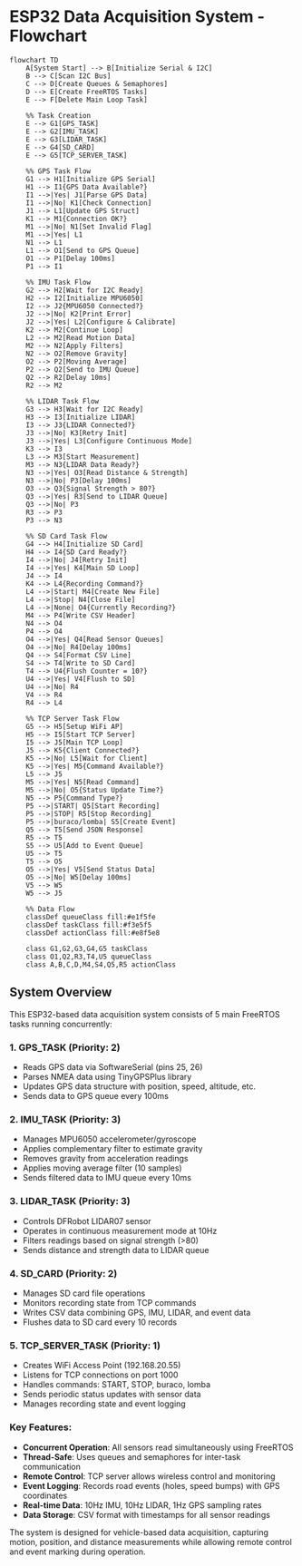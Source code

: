 # ESP32 Data Acquisition System - Flowchart

```mermaid
flowchart TD
    A[System Start] --> B[Initialize Serial & I2C]
    B --> C[Scan I2C Bus]
    C --> D[Create Queues & Semaphores]
    D --> E[Create FreeRTOS Tasks]
    E --> F[Delete Main Loop Task]
    
    %% Task Creation
    E --> G1[GPS_TASK]
    E --> G2[IMU_TASK]
    E --> G3[LIDAR_TASK]
    E --> G4[SD_CARD]
    E --> G5[TCP_SERVER_TASK]
    
    %% GPS Task Flow
    G1 --> H1[Initialize GPS Serial]
    H1 --> I1{GPS Data Available?}
    I1 -->|Yes| J1[Parse GPS Data]
    I1 -->|No| K1[Check Connection]
    J1 --> L1[Update GPS Struct]
    K1 --> M1{Connection OK?}
    M1 -->|No| N1[Set Invalid Flag]
    M1 -->|Yes| L1
    N1 --> L1
    L1 --> O1[Send to GPS Queue]
    O1 --> P1[Delay 100ms]
    P1 --> I1
    
    %% IMU Task Flow
    G2 --> H2[Wait for I2C Ready]
    H2 --> I2[Initialize MPU6050]
    I2 --> J2{MPU6050 Connected?}
    J2 -->|No| K2[Print Error]
    J2 -->|Yes| L2[Configure & Calibrate]
    K2 --> M2[Continue Loop]
    L2 --> M2[Read Motion Data]
    M2 --> N2[Apply Filters]
    N2 --> O2[Remove Gravity]
    O2 --> P2[Moving Average]
    P2 --> Q2[Send to IMU Queue]
    Q2 --> R2[Delay 10ms]
    R2 --> M2
    
    %% LIDAR Task Flow
    G3 --> H3[Wait for I2C Ready]
    H3 --> I3[Initialize LIDAR]
    I3 --> J3{LIDAR Connected?}
    J3 -->|No| K3[Retry Init]
    J3 -->|Yes| L3[Configure Continuous Mode]
    K3 --> I3
    L3 --> M3[Start Measurement]
    M3 --> N3{LIDAR Data Ready?}
    N3 -->|Yes| O3[Read Distance & Strength]
    N3 -->|No| P3[Delay 100ms]
    O3 --> Q3{Signal Strength > 80?}
    Q3 -->|Yes| R3[Send to LIDAR Queue]
    Q3 -->|No| P3
    R3 --> P3
    P3 --> N3
    
    %% SD Card Task Flow
    G4 --> H4[Initialize SD Card]
    H4 --> I4{SD Card Ready?}
    I4 -->|No| J4[Retry Init]
    I4 -->|Yes| K4[Main SD Loop]
    J4 --> I4
    K4 --> L4{Recording Command?}
    L4 -->|Start| M4[Create New File]
    L4 -->|Stop| N4[Close File]
    L4 -->|None| O4{Currently Recording?}
    M4 --> P4[Write CSV Header]
    N4 --> O4
    P4 --> O4
    O4 -->|Yes| Q4[Read Sensor Queues]
    O4 -->|No| R4[Delay 100ms]
    Q4 --> S4[Format CSV Line]
    S4 --> T4[Write to SD Card]
    T4 --> U4{Flush Counter = 10?}
    U4 -->|Yes| V4[Flush to SD]
    U4 -->|No| R4
    V4 --> R4
    R4 --> L4
    
    %% TCP Server Task Flow
    G5 --> H5[Setup WiFi AP]
    H5 --> I5[Start TCP Server]
    I5 --> J5[Main TCP Loop]
    J5 --> K5{Client Connected?}
    K5 -->|No| L5[Wait for Client]
    K5 -->|Yes| M5{Command Available?}
    L5 --> J5
    M5 -->|Yes| N5[Read Command]
    M5 -->|No| O5{Status Update Time?}
    N5 --> P5{Command Type?}
    P5 -->|START| Q5[Start Recording]
    P5 -->|STOP| R5[Stop Recording]
    P5 -->|buraco/lomba| S5[Create Event]
    Q5 --> T5[Send JSON Response]
    R5 --> T5
    S5 --> U5[Add to Event Queue]
    U5 --> T5
    T5 --> O5
    O5 -->|Yes| V5[Send Status Data]
    O5 -->|No| W5[Delay 100ms]
    V5 --> W5
    W5 --> J5
    
    %% Data Flow
    classDef queueClass fill:#e1f5fe
    classDef taskClass fill:#f3e5f5
    classDef actionClass fill:#e8f5e8
    
    class G1,G2,G3,G4,G5 taskClass
    class O1,Q2,R3,T4,U5 queueClass
    class A,B,C,D,M4,S4,Q5,R5 actionClass
```

## System Overview

This ESP32-based data acquisition system consists of 5 main FreeRTOS tasks running concurrently:

### 1. **GPS_TASK** (Priority: 2)
- Reads GPS data via SoftwareSerial (pins 25, 26)
- Parses NMEA data using TinyGPSPlus library
- Updates GPS data structure with position, speed, altitude, etc.
- Sends data to GPS queue every 100ms

### 2. **IMU_TASK** (Priority: 3)
- Manages MPU6050 accelerometer/gyroscope
- Applies complementary filter to estimate gravity
- Removes gravity from acceleration readings
- Applies moving average filter (10 samples)
- Sends filtered data to IMU queue every 10ms

### 3. **LIDAR_TASK** (Priority: 3)
- Controls DFRobot LIDAR07 sensor
- Operates in continuous measurement mode at 10Hz
- Filters readings based on signal strength (>80)
- Sends distance and strength data to LIDAR queue

### 4. **SD_CARD** (Priority: 2)
- Manages SD card file operations
- Monitors recording state from TCP commands
- Writes CSV data combining GPS, IMU, LIDAR, and event data
- Flushes data to SD card every 10 records

### 5. **TCP_SERVER_TASK** (Priority: 1)
- Creates WiFi Access Point (192.168.20.55)
- Listens for TCP connections on port 1000
- Handles commands: START, STOP, buraco, lomba
- Sends periodic status updates with sensor data
- Manages recording state and event logging

### Key Features:
- **Concurrent Operation**: All sensors read simultaneously using FreeRTOS
- **Thread-Safe**: Uses queues and semaphores for inter-task communication
- **Remote Control**: TCP server allows wireless control and monitoring
- **Event Logging**: Records road events (holes, speed bumps) with GPS coordinates
- **Real-time Data**: 10Hz IMU, 10Hz LIDAR, 1Hz GPS sampling rates
- **Data Storage**: CSV format with timestamps for all sensor readings

The system is designed for vehicle-based data acquisition, capturing motion, position, and distance measurements while allowing remote control and event marking during operation.
